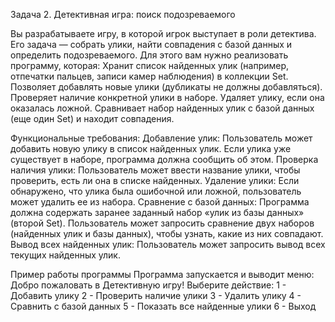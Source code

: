 Задача 2. Детективная игра: поиск подозреваемого 

Вы разрабатываете игру, в которой игрок выступает в роли детектива. Его задача — собрать улики, найти совпадения с базой данных и определить подозреваемого. Для этого вам нужно реализовать программу, которая:
Хранит список найденных улик (например, отпечатки пальцев, записи камер наблюдения) в коллекции Set.
Позволяет добавлять новые улики (дубликаты не должны добавляться).
Проверяет наличие конкретной улики в наборе.
Удаляет улику, если она оказалась ложной.
Сравнивает набор найденных улик с базой данных (еще один Set) и находит совпадения.

Функциональные требования:
Добавление улик:
Пользователь может добавить новую улику в список найденных улик. Если улика уже существует в наборе, программа должна сообщить об этом.
Проверка наличия улики:
Пользователь может ввести название улики, чтобы проверить, есть ли она в списке найденных.
Удаление улики:
Если обнаружено, что улика была ошибочной или ложной, пользователь может удалить ее из набора.
Сравнение с базой данных:
Программа должна содержать заранее заданный набор «улик из базы данных» (второй Set). Пользователь может запросить сравнение двух наборов (найденных улик и базы данных), чтобы узнать, какие из них совпадают.
Вывод всех найденных улик:
Пользователь может запросить вывод всех текущих найденных улик.

Пример работы программы
Программа запускается и выводит меню:
Добро пожаловать в Детективную игру!
Выберите действие:
1 - Добавить улику
2 - Проверить наличие улики
3 - Удалить улику
4 - Сравнить с базой данных
5 - Показать все найденные улики
6 - Выход

